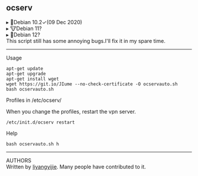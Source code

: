 ## ocserv  
 
▸ 👾Debian 10.2✓(09 Dec 2020)  
▸ 🐮Debian 11?  
▸ 🐛Debian 12?  
This script still has some annoying bugs.I'll fix it in my spare time.  

___
Usage  
```  
apt-get update  
apt-get upgrade  
apt-get install wget  
wget https://git.io/JIume --no-check-certificate -O ocservauto.sh  
bash ocservauto.sh  
```  

Profiles in /etc/ocserv/  

When you change the profiles, restart the vpn server.  
```  
/etc/init.d/ocserv restart  
```  

Help  
```  
bash ocservauto.sh h  
```  

___
AUTHORS  
Written by [liyangyijie]( https://www.github.com/fanyueciyuan/eazy-for-ss/tree/master/ocservauto). Many people have contributed to it.

